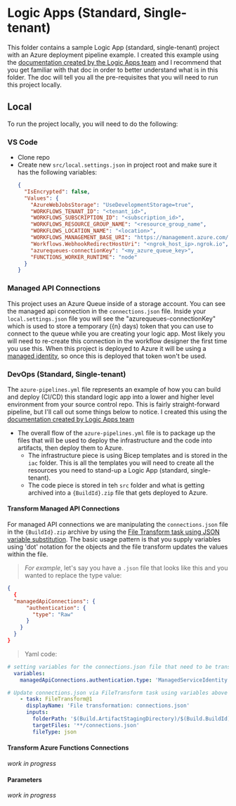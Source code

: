 # Logic Apps (Standard, Single-tenant)

This folder contains a sample Logic App (standard, single-tenant) project with an Azure deployment pipeline example.  I created this example using the [documentation created by the Logic Apps team](https://docs.microsoft.com/en-us/azure/logic-apps/create-single-tenant-workflows-visual-studio-code) and I recommend that you get familiar with that doc in order to better understand what is in this folder.  The doc will tell you all the pre-requisites that you will need to run this project locally.

## Local

To run the project locally, you will need to do the following:

### VS Code
- Clone repo
- Create new `src/local.settings.json` in project root and make sure it has the following variables:
  ```json
  {
    "IsEncrypted": false,
    "Values": {
      "AzureWebJobsStorage": "UseDevelopmentStorage=true",
      "WORKFLOWS_TENANT_ID": "<tenant_id>",
      "WORKFLOWS_SUBSCRIPTION_ID": "<subscription_id>",
      "WORKFLOWS_RESOURCE_GROUP_NAME": "<resource_group_name",
      "WORKFLOWS_LOCATION_NAME": "<location>",
      "WORKFLOWS_MANAGEMENT_BASE_URI": "https://management.azure.com/",
      "Workflows.WebhookRedirectHostUri": "<ngrok_host_ip>.ngrok.io",
      "azurequeues-connectionKey": "<my_azure_queue_key>",
      "FUNCTIONS_WORKER_RUNTIME": "node"
    }
  }
  ```

### Managed API Connections

This project uses an Azure Queue inside of a storage account.  You can see the managed api connection in the `connections.json` file.  Inside your `local.settings.json` file you will see the "azurequeues-connectionKey" which is used to store a temporary ({n} days) token that you can use to connect to the queue while you are creating your logic app. Most likely you will need to re-create this connection in the workflow designer the first time you use this.  When this project is deployed to Azure it will be using a [managed identity](https://docs.microsoft.com/en-us/azure/logic-apps/create-managed-service-identity?tabs=standard), so once this is deployed that token won't be used.

### DevOps (Standard, Single-tenant)

The `azure-pipelines.yml` file represents an example of how you can build and deploy (CI/CD) this standard logic app into a lower and higher level environment from your source control repo.  This is fairly straight-forward pipeline, but I'll call out some things below to notice. I created this using the [documentation created by Logic Apps team](https://docs.microsoft.com/en-us/azure/logic-apps/devops-deployment-single-tenant-azure-logic-apps)

- The overall flow of the `azure-pipelines.yml` file is to package up the files that will be used to deploy the infrastructure and the code into artifacts, then deploy them to Azure.
  - The infrastructure piece is using Bicep templates and is stored in the `iac` folder.  This is all the templates you will need to create all the resources you need to stand-up a Logic App (standard, single-tenant).
  - The code piece is stored in teh `src` folder and what is getting archived into a `{BuildId}.zip` file that gets deployed to Azure.

#### Transform Managed API Connections

For managed API connections we are manipulating the `connections.json` file in the `{BuildId}.zip` archive by using the [File Transform task using JSON variable substitution](https://docs.microsoft.com/en-us/azure/devops/pipelines/tasks/transforms-variable-substitution?view=azure-devops&tabs=yaml#json-variable-substitution). The basic usage pattern is that you supply variables using 'dot' notation for the objects and the file transform updates the values within the file.

>*For example*, let's say you have a `.json` file that looks like this and you wanted to replace the type value:

```json
{
  {
  "managedApiConnections": {
      "authentication": {
        "type": "Raw"
      }
    }
  }
}

```

>Yaml code:

```yaml
# setting variables for the connections.json file that need to be transformed to work in Azure
  variables:
    managedApiConnections.authentication.type: 'ManagedServiceIdentity'

# Update connections.json via FileTransform task using variables above
    - task: FileTransform@1
      displayName: 'File transformation: connections.json'
      inputs:
        folderPath: '$(Build.ArtifactStagingDirectory)/$(Build.BuildId).zip'
        targetFiles: '**/connections.json'
        fileType: json

```

#### Transform Azure Functions Connections

*work in progress*


#### Parameters

*work in progress*
